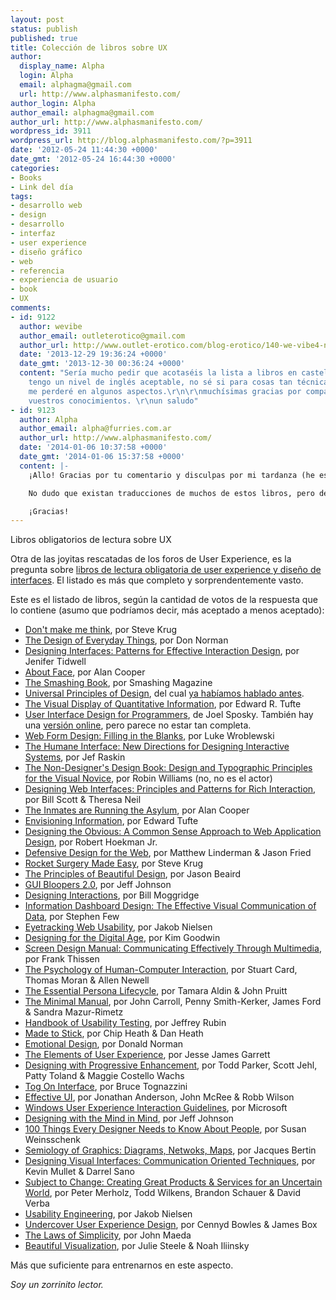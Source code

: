 ```yaml
---
layout: post
status: publish
published: true
title: Colección de libros sobre UX
author:
  display_name: Alpha
  login: Alpha
  email: alphagma@gmail.com
  url: http://www.alphasmanifesto.com/
author_login: Alpha
author_email: alphagma@gmail.com
author_url: http://www.alphasmanifesto.com/
wordpress_id: 3911
wordpress_url: http://blog.alphasmanifesto.com/?p=3911
date: '2012-05-24 11:44:30 +0000'
date_gmt: '2012-05-24 16:44:30 +0000'
categories:
- Books
- Link del día
tags:
- desarrollo web
- design
- desarrollo
- interfaz
- user experience
- diseño gráfico
- web
- referencia
- experiencia de usuario
- book
- UX
comments:
- id: 9122
  author: wevibe
  author_email: outleterotico@gmail.com
  author_url: http://www.outlet-erotico.com/blog-erotico/140-we-vibe4-nuevo-vibrador-parejas.html
  date: '2013-12-29 19:36:24 +0000'
  date_gmt: '2013-12-30 00:36:24 +0000'
  content: "Sería mucho pedir que acotaséis la lista a libros en castellano?\r\nAunque
    tengo un nivel de inglés aceptable, no sé si para cosas tan técnicas
    me perderé en algunos aspectos.\r\n\r\nmuchísimas gracias por compartir
    vuestros conocimientos. \r\nun saludo"
- id: 9123
  author: Alpha
  author_email: alpha@furries.com.ar
  author_url: http://www.alphasmanifesto.com/
  date: '2014-01-06 10:37:58 +0000'
  date_gmt: '2014-01-06 15:37:58 +0000'
  content: |-
    ¡Allo! Gracias por tu comentario y disculpas por mi tardanza (he estado de vacaciones).

    No dudo que existan traducciones de muchos de estos libros, pero desafortunadamente no he sabido de ellos. Supongo que una búsqueda rápida en su título solucionaría el misterio. En el futuro, lo tendré en cuenta para la audiencia hispanoparlante y separaré aquellas recomendaciones que puedan leerse en español.

    ¡Gracias!
---
```

Libros obligatorios de lectura sobre UX


Otra de las joyitas rescatadas de los foros de User Experience, es la pregunta sobre <a href="http://ux.stackexchange.com/questions/74/must-read-user-interface-book">libros de lectura obligatoria de user experience y diseño de interfaces</a>. El listado es más que completo y sorprendentemente vasto.

Este es el listado de libros, según la cantidad de votos de la respuesta que lo contiene (asumo que podríamos decir, más aceptado a menos aceptado):

- <a href="http://www.amazon.com/dp/0789723107/">Don't make me think</a>, por Steve Krug
- <a href="http://www.jnd.org/books.html#DOET">The Design of Everyday Things</a>, por Don Norman
- <a href="http://www.amazon.com/dp/0596008031/">Designing Interfaces: Patterns for Effective Interaction Design</a>, por Jenifer Tidwell
- <a href="http://www.amazon.com/dp/0470084111/">About Face</a>, por Alan Cooper
- <a href="https://shop.smashingmagazine.com/smashing-book-intl.html">The Smashing Book</a>, por Smashing Magazine
- <a href="http://stuffcreators.com/upod/">Universal Principles of Design</a>, del cual <a href="https://blog.alphasmanifesto.com/2012/02/03/principios-universales-del-diseno/">ya habíamos hablado antes</a>.
- <a href="http://www.amazon.com/dp/096139210X/">The Visual Display of Quantitative Information</a>, por Edward R. Tufte
- <a href="http://www.amazon.com/dp/1893115941/">User Interface Design for Programmers</a>, de Joel Sposky. También hay una <a href="http://www.joelonsoftware.com/uibook/chapters/fog0000000057.html">versión online</a>, pero parece no estar tan completa.
- <a href="http://www.amazon.com/dp/1933820241/">Web Form Design: Filling in the Blanks</a>, por Luke Wroblewski
- <a href="http://www.amazon.com/dp/0201379376/">The Humane Interface: New Directions for Designing Interactive Systems</a>, por Jef Raskin
- <a href="http://www.amazon.com/dp/1566091594/">The Non-Designer's Design Book: Design and Typographic Principles for the Visual Novice</a>, por Robin Williams (no, no es el actor)
- <a href="http://www.amazon.com/gp/product/0596516258">Designing Web Interfaces: Principles and Patterns for Rich Interaction</a>, por Bill Scott &amp; Theresa Neil
- <a href="http://www.amazon.com/The-Inmates-Are-Running-Asylum/dp/0672316498">The Inmates are Running the Asylum</a>, por Alan Cooper
- <a href="http://www.amazon.com/Envisioning-Information-Edward-R-Tufte/dp/0961392118">Envisioning Information</a>, por Edward Tufte
- <a href="http://www.amazon.com/Designing-Obvious-Common-Approach-Application/dp/032145345X">Designing the Obvious: A Common Sense Approach to Web Application Design</a>, por Robert Hoekman Jr.
- <a href="http://www.amazon.com/Defensive-Design-Web-improve-messages/dp/073571410X">Defensive Design for the Web</a>, por Matthew Linderman &amp; Jason Fried
- <a href="http://www.amazon.com/dp/0321657292/">Rocket Surgery Made Easy</a>, por Steve Krug
- <a href="http://www.sitepoint.com/books/design2/">The Principles of Beautiful Design</a>, por Jason Beaird
- <a href="http://www.amazon.com/dp/0123706432/">GUI Bloopers 2.0</a>, por Jeff Johnson
- <a href="http://www.amazon.com/dp/0262134748/">Designing Interactions</a>, por Bill Moggridge
- <a href="http://www.amazon.com/dp/0596100167/">Information Dashboard Design: The Effective Visual Communication of Data</a>, por Stephen Few
- <a href="http://www.amazon.com/dp/0321498364/">Eyetracking Web Usability</a>, por Jakob Nielsen
- <a href="http://www.amazon.com/dp/0470229101/">Designing for the Digital Age</a>, por Kim Goodwin
- <a href="http://www.amazon.com/dp/3540439234/">Screen Design Manual: Communicating Effectively Through Multimedia</a>, por Frank Thissen
- <a href="http://www.amazon.com/Psychology-Human-Computer-Interaction-Stuart-Card/dp/0898598591">The Psychology of Human-Computer Interaction</a>, por Stuart Card, Thomas Moran &amp; Allen Newell
- <a href="http://www.amazon.com/The-Essential-Persona-Lifecycle-Building/dp/0123814189">The Essential Persona Lifecycle</a>, por Tamara Aldin &amp; John Pruitt
- <a href="http://dl.acm.org/citation.cfm?id=1455726">The Minimal Manual</a>, por John Carroll, Penny Smith-Kerker, James Ford &amp; Sandra Mazur-Rimetz
- <a href="http://www.amazon.com/Handbook-Usability-Testing-Effective-Communications/dp/0471594032">Handbook of Usability Testing</a>, por Jeffrey Rubin
- <a href="http://www.amazon.com/Made-Stick-Ideas-Survive-Others/dp/1400064287">Made to Stick</a>, por Chip Heath &amp; Dan Heath
- <a href="http://www.amazon.com/Emotional-Design-Love-Everyday-Things/dp/0465051359">Emotional Design</a>, por Donald Norman
- <a href="http://www.amazon.com/o/ASIN/0735712026/">The Elements of User Experience</a>, por Jesse James Garrett
- <a href="http://www.amazon.com/gp/product/B003CUDPA2">Designing with Progressive Enhancement</a>, por Todd Parker, Scott Jehl, Patty Toland &amp; Maggie Costello Wachs
- <a href="http://www.amazon.com/dp/0201608421/">Tog On Interface</a>, por Bruce Tognazzini
- <a href="http://shop.oreilly.com/product/9780596154790.do">Effective UI</a>, por Jonathan Anderson, John McRee &amp; Robb Wilson
- <a href="http://www.microsoft.com/en-us/download/details.aspx?id=2695">Windows User Experience Interaction Guidelines</a>, por Microsoft
- <a href="http://www.amazon.com/dp/012375030X/">Designing with the Mind in Mind</a>, por Jeff Johnson
- <a href="http://www.amazon.com/dp/0321767535/">100 Things Every Designer Needs to Know About People</a>, por Susan Weinsschenk
- <a href="http://www.amazon.com/dp/1589482611/">Semiology of Graphics: Diagrams, Netwoks, Maps</a>, por Jacques Bertin
- <a href="http://www.amazon.com/Designing-Visual-Interfaces-Communication-Techniques/dp/0133033899">Designing Visual Interfaces: Communication Oriented Techniques</a>, por Kevin Mullet &amp; Darrel Sano
- <a href="http://shop.oreilly.com/product/9780596516833.do">Subject to Change: Creating Great Products &amp; Services for an Uncertain World</a>, por Peter Merholz, Todd Wilkens, Brandon Schauer &amp; David Verba
- <a href="http://www.amazon.com/exec/obidos/ASIN/0125184069/">Usability Engineering</a>, por Jakob Nielsen
- <a href="http://undercoverux.com/">Undercover User Experience Design</a>, por Cennyd Bowles &amp; James Box
- <a href="http://www.amazon.com/dp/0262134721/">The Laws of Simplicity</a>, por John Maeda
- <a href="http://shop.oreilly.com/product/0636920000617.do">Beautiful Visualization</a>, por Julie Steele &amp; Noah Iliinsky

Más que suficiente para entrenarnos en este aspecto.

_Soy un zorrinito lector._
